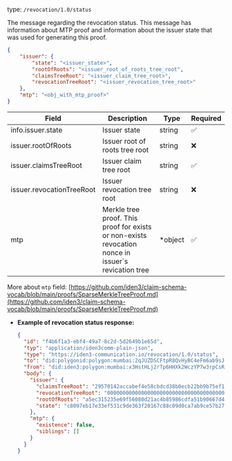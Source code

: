 
type: `/revocation/1.0/status`

The message regarding the revocation status. This message has information about MTP proof and information about the issuer state that was used for generating this proof.

```json
{
	"issuer": {
		"state": "<issuer_state>",
		"rootOfRoots": "<issuer_root_of_roots_tree_root",
		"claimsTreeRoot": "<issuer_claim_tree_root>",
		"revocationTreeRoot": "<issuer_revocation_tree_root>"
	},
	"mtp": "<obj_with_mtp_proof>"
}
```

| Field | Description | Type | Required |
| --- | --- | --- | --- |
| info.issuer.state | Issuer state | string | ✅ |
| issuer.rootOfRoots | Issuer root of roots tree root | string | ❌ |
| issuer.claimsTreeRoot | Issuer claim tree root | string | ✅ |
| issuer.revocationTreeRoot | Issuer revocation tree root | string | ❌ |
| mtp | Merkle tree proof. This proof for exists or non-exists revocation nonce in issuer`s revication tree | *object | ✅ |

More about `mtp` field: [https://github.com/iden3/claim-schema-vocab/blob/main/proofs/SparseMerkleTreeProof.md](https://github.com/iden3/claim-schema-vocab/blob/main/proofs/SparseMerkleTreeProof.md)

- **Example of revocation status response:**
    
    ```json
    {
      "id": "f4b6f1a3-ebf4-49a7-8c2d-5d2649b1e65d",
      "typ": "application/iden3comm-plain-json",
      "type": "https://iden3-communication.io/revocation/1.0/status",
      "to": "did:polygonid:polygon:mumbai:2qJUZDSCFtpR8QvHyBC4eFm6ab9sJo5rqPbcaeyGC4",
      "from": "did:iden3:polygon:mumbai:x3HstHLj2rTp6HHXk2WczYP7w3rpCsRbwCMeaQ2H2",
      "body": {
        "issuer": {
          "claimsTreeRoot": "29570142accabef4e58cbdcd38b0ecb22bb9b75ef19503dc47986c2f3aec4712",
          "revocationTreeRoot": "0000000000000000000000000000000000000000000000000000000000000000",
          "rootOfRoots": "a5ec315235e69f56080d21ac4b85986cdfa51b90667d496234de1ba48bbe020f",
          "state": "c8097eb17e33ef531c9de363f20167c88c09d0ca7ab9ce57b27fecb451b1c320"
        },
        "mtp": {
          "existence": false,
          "siblings": []
        }
      }
    }
    ```
